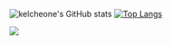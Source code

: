 
![kelcheone's GitHub stats](https://github-readme-stats.vercel.app/api?username=kelcheone&show_icons=true&theme=chartreuse-dark&hide=issues,contribs)
[![Top Langs](https://github-readme-stats.vercel.app/api/top-langs/?username=kelcheone&layout=compact&theme=chartreuse-dark)](https://github.com/kelcheone/github-readme-stats)


![](https://visitor-badge.laobi.icu/badge?page_id=kelcheone.kelcheone)

<!---
kelcheone/kelcheone is a ✨ special ✨ repository because its `README.md` (this file) appears on your GitHub profile.
You can click the Preview link to take a look at your changes.
--->
